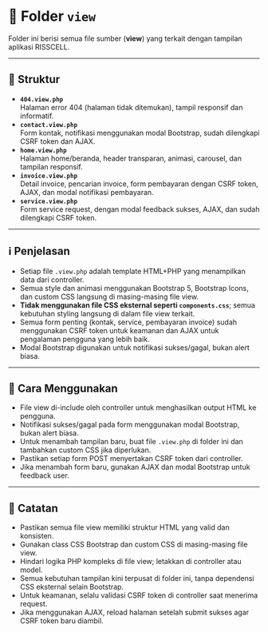 # 📄 Folder `view`

Folder ini berisi semua file sumber (**view**) yang terkait dengan tampilan aplikasi RISSCELL.

---

## 📁 Struktur

- **`404.view.php`**  
  Halaman error 404 (halaman tidak ditemukan), tampil responsif dan informatif.
- **`contact.view.php`**  
  Form kontak, notifikasi menggunakan modal Bootstrap, sudah dilengkapi CSRF token dan AJAX.
- **`home.view.php`**  
  Halaman home/beranda, header transparan, animasi, carousel, dan tampilan responsif.
- **`invoice.view.php`**  
  Detail invoice, pencarian invoice, form pembayaran dengan CSRF token, AJAX, dan modal notifikasi pembayaran.
- **`service.view.php`**  
  Form service request, dengan modal feedback sukses, AJAX, dan sudah dilengkapi CSRF token.

---

## ℹ️ Penjelasan

- Setiap file `.view.php` adalah template HTML+PHP yang menampilkan data dari controller.
- Semua style dan animasi menggunakan Bootstrap 5, Bootstrap Icons, dan custom CSS langsung di masing-masing file view.
- **Tidak menggunakan file CSS eksternal seperti `components.css`**; semua kebutuhan styling langsung di dalam file view terkait.
- Semua form penting (kontak, service, pembayaran invoice) sudah menggunakan CSRF token untuk keamanan dan AJAX untuk pengalaman pengguna yang lebih baik.
- Modal Bootstrap digunakan untuk notifikasi sukses/gagal, bukan alert biasa.

---

## 🚀 Cara Menggunakan

- File view di-include oleh controller untuk menghasilkan output HTML ke pengguna.
- Notifikasi sukses/gagal pada form menggunakan modal Bootstrap, bukan alert biasa.
- Untuk menambah tampilan baru, buat file `.view.php` di folder ini dan tambahkan custom CSS jika diperlukan.
- Pastikan setiap form POST menyertakan CSRF token dari controller.
- Jika menambah form baru, gunakan AJAX dan modal Bootstrap untuk feedback user.

---

## 📝 Catatan

- Pastikan semua file view memiliki struktur HTML yang valid dan konsisten.
- Gunakan class CSS Bootstrap dan custom CSS di masing-masing file view.
- Hindari logika PHP kompleks di file view; letakkan di controller atau model.
- Semua kebutuhan tampilan kini terpusat di folder ini, tanpa dependensi CSS eksternal selain Bootstrap.
- Untuk keamanan, selalu validasi CSRF token di controller saat menerima request.
- Jika menggunakan AJAX, reload halaman setelah submit sukses agar CSRF token baru diambil.